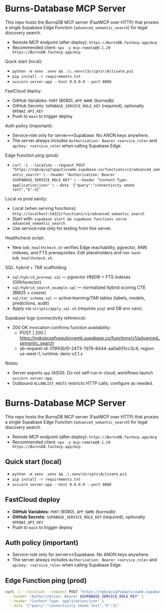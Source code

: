 # Burns-Database MCP Server

This repo hosts the BurnsDB MCP server (FastMCP over HTTP) that proxies a single Supabase Edge Function (`advanced_semantic_search`) for legal discovery search.

- Remote MCP endpoint (after deploy): `https://BurnsDB.fastmcp.app/mcp`
- Recommended client: `npx -y mcp-remote@0.1.29 https://BurnsDB.fastmcp.app/mcp`

Quick start (local):
- `python -m venv .venv && .\\.venv\\Scripts\\Activate.ps1`
- `pip install -r requirements.txt`
- `uvicorn server:app --host 0.0.0.0 --port 8080`

FastCloud deploy:
- GitHub Variables: `PORT` (8080), `APP_NAME` (burnsdb)
- GitHub Secrets: `SUPABASE_SERVICE_ROLE_KEY` (required), optionally `OPENAI_API_KEY`
- Push to `main` to trigger deploy

Auth policy (important):
- Service‑role only for server↔Supabase. No ANON keys anywhere.
- The server always includes `Authorization: Bearer <service_role>` and `apikey: <service_role>` when calling Supabase Edge.

Edge Function ping (prod):
- `curl -i --location --request POST "https://nqkzqcsqfvpquticvwmk.supabase.co/functions/v1/advanced_semantic_search" \`
  `--header "Authorization: Bearer $SUPABASE_SERVICE_ROLE_KEY" \`
  `--header "Content-Type: application/json" \`
  `--data '{"query":"connectivity smoke test","k":3}'`

Local vs prod sanity:
- Local (when serving functions): `http://localhost:54321/functions/v1/advanced_semantic_search`
- Start with: `supabase start && supabase functions serve advanced_semantic_search`
- Use service‑role only for testing from this server.

Healthcheck script:
- New `bdb_healthcheck.sh` verifies Edge reachability, pgvector, ANN indexes, and FTS prerequisites. Edit placeholders and run: `bash bdb_healthcheck.sh`.

SQL: hybrid + TAR scaffolding:
- `sql/hybrid_prereqs.sql` — pgvector HNSW + FTS indexes (GIN/tsvector)
- `sql/hybrid_search_example.sql` — normalized hybrid scoring CTE (BM25 × cosine)
- `sql/tar_schema.sql` — active‑learning/TAR tables (labels, models, predictions, audit)
- Apply via `scripts/apply_sql.sh` (requires `psql` and DB env vars).

Supabase logs (connectivity reference):
- 200 OK invocation confirms function availability:
  - POST | 200 | https://nqkzqcsqfvpquticvwmk.supabase.co/functions/v1/advanced_semantic_search
  - sb-request-id: 01993b10-2473-7d76-8444-aa0a931cc3c4; region: us-west-1; runtime: deno v2.1.x

Notes:
- Server exports `app` (ASGI). Do not self-run in cloud; workflows launch `uvicorn server:app`.
- Outbound `ALLOWLIST_HOSTS` restricts HTTP calls; configure as needed.

# Burns-Database MCP Server

This repo hosts the BurnsDB MCP server (FastMCP over HTTP) that proxies a single Supabase Edge Function (`advanced_semantic_search`) for legal discovery search.

- Remote MCP endpoint (after deploy): `https://BurnsDB.fastmcp.app/mcp`
- Recommended client: `npx -y mcp-remote@0.1.29 https://BurnsDB.fastmcp.app/mcp`

## Quick start (local)
- `python -m venv .venv && .\.venv\Scripts\Activate.ps1`
- `pip install -r requirements.txt`
- `uvicorn server:app --host 0.0.0.0 --port 8080`

## FastCloud deploy
- **GitHub Variables:** `PORT` (8080), `APP_NAME` (burnsdb)
- **GitHub Secrets:** `SUPABASE_SERVICE_ROLE_KEY` (required), optionally `OPENAI_API_KEY`
- Push to `main` to trigger deploy

## Auth policy (important)
- Service-role only for server↔Supabase. No ANON keys anywhere.
- The server always includes `Authorization: Bearer <service_role>` and `apikey: <service_role>` when calling Supabase Edge.

## Edge Function ping (prod)
```bash
curl -i --location --request POST "https://nqkzqcsqfvpquticvwmk.supabase.co/functions/v1/advanced_semantic_search" \
  --header "Authorization: Bearer $SUPABASE_SERVICE_ROLE_KEY" \
  --header "Content-Type: application/json" \
  --data '{"query":"connectivity smoke test","k":3}'

